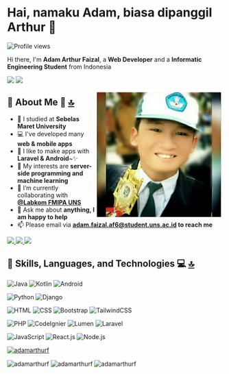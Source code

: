 <!--
**AdamArthurF/adamarthurf** is a ✨ _special_ ✨ repository because its `README.md` (this file) appears on your GitHub profile.
Here are some ideas to get you started:
-->
# Hai, namaku Adam, biasa dipanggil Arthur 👋

![Profile views](https://gpvc.arturio.dev/adamarthurf) 

Hi there, I'm **Adam Arthur Faizal**, a **Web Developer** and a **Informatic Engineering Student** from Indonesia

<p>
  <a><img src="https://img.shields.io/badge/linux-black?logo=linux&logoColor=white&style=for-the-badge" /></a>
  <a><img src="https://img.shields.io/badge/ubuntu-%23FF5722.svg?logo=ubuntu&logoColor=white&style=for-the-badge" /></a>
</p>

<img width="300" align="right" src="foto_sma.jpg">

## 📝 About Me 💬 [🔝](#hai-namaku-adam-biasa-dipanggil-arthur-)
- 🔭 I studied at **Sebelas Maret University**
- 💻 I've developed many **web & mobile apps**
- 🌱 I like to make apps with **Laravel & Android**~✨ 
- 🤔 My interests are **server-side programming and machine learning**
- 👯 I’m currently collaborating with [**@Labkom FMIPA UNS**](https://github.com/labkom-mipa-uns)
- 💬 Ask me about **anything, I am happy to help**
- 📫 Please email via **adam.faizal.af6@student.uns.ac.id to reach me**
<p>
  <a href="https://wa.me/6281234535633?text=Halooo">
    <img src="https://img.shields.io/badge/WHATSAPP-%2325D366.svg?&style=for-the-badge&logo=whatsapp&logoColor=white" />    
  </a>
  <a href="https://instagram.com/adam.arthur_f">
    <img src="https://img.shields.io/badge/instagram-%23E4405F.svg?&style=for-the-badge&logo=instagram&logoColor=white" />        
  </a>
  <a href="mailto:adam.faizal.af6@student.uns.ac.id">
    <img src="https://img.shields.io/badge/gmail-D14836?&style=for-the-badge&logo=gmail&logoColor=white" />
  </a>
</p>

## 🚀 Skills, Languages, and Technologies 💻 [🔝](#hai-namaku-adam-biasa-dipanggil-arthur-)
![Java](https://img.shields.io/badge/java-%23ED8B00.svg?&style=for-the-badge&logo=java&logoColor=white) ![Kotlin](https://img.shields.io/badge/kotlin-%230095D5.svg?&style=for-the-badge&logo=kotlin&logoColor=white) ![Android](https://img.shields.io/badge/Android-3DDC84?logo=android&logoColor=white&style=for-the-badge)

![Python](https://img.shields.io/badge/python%20-%2314354C.svg?&style=for-the-badge&logo=python&logoColor=white) ![Django](https://img.shields.io/badge/django%20-%23092E20.svg?&style=for-the-badge&logo=django&logoColor=white)

![HTML](https://img.shields.io/badge/html5%20-%23E34F26.svg?&style=for-the-badge&logo=html5&logoColor=white) ![CSS](https://img.shields.io/badge/css3%20-%231572B6.svg?&style=for-the-badge&logo=css3&logoColor=white) ![Bootstrap](https://img.shields.io/badge/bootstrap%20-%23563D7C.svg?&style=for-the-badge&logo=bootstrap&logoColor=white) ![TailwindCSS](https://img.shields.io/badge/tailwindcss%20-06b6d4.svg?&style=for-the-badge&logo=tailwind-css&logoColor=white)

![PHP](https://img.shields.io/badge/php-%23777BB4.svg?&style=for-the-badge&logo=php&logoColor=white) ![CodeIgnier](https://img.shields.io/badge/-CodeIgniter-black?style=for-the-badge&logo=codeigniter) ![Lumen](https://img.shields.io/badge/-Lumen%20-%23FF2D20.svg?style=for-the-badge&logo=lumen&logoColor=white) ![Laravel](https://img.shields.io/badge/laravel%20-%23FF2D20.svg?&style=for-the-badge&logo=laravel&logoColor=white)

![JavaScript](https://img.shields.io/badge/javascript%20-%23323330.svg?&style=for-the-badge&logo=javascript&logoColor=%23F7DF1E) ![React.js](https://img.shields.io/badge/react.js%20-%2320232a.svg?&style=for-the-badge&logo=react&logoColor=%2361DAFB) ![Node.js](https://img.shields.io/badge/node.js%20-%2343853D.svg?&style=for-the-badge&logo=node.js&logoColor=white)

<p align="left"> <a href="https://github.com/ryo-ma/github-profile-trophy"><img src="https://github-profile-trophy.vercel.app/?username=adamarthurf&theme=dracula&margin-w=15&title=MultiLanguage,Commit,Repositories,Stars,PullRequest,Followers" alt="adamarthurf" /></a> </p>

<img align="center" src="https://github-readme-stats.vercel.app/api/top-langs/?username=adamarthurf&layout=compact&theme=tokyonight&show_icons=true" alt="adamarthurf" />

<img align="center" src="https://github-readme-stats.vercel.app/api?username=adamarthurf&show_icons=true&theme=tokyonight" alt="adamarthurf" />

<img align="center" src="https://github-readme-streak-stats.herokuapp.com/?user=adamarthurf&theme=dark" alt="adamarthurf" />

<!--
- 👯 I’m currently collaborating with ...
- 🤔 I’m looking for help with ...
- 💬 Ask me about ...
- 📫 How to reach me: ...
- 😄 Pronouns: ...
- ⚡ Fun fact: ...
-->
